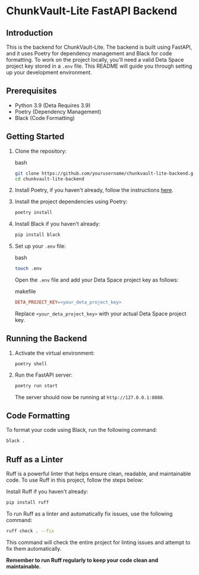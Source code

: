 # ChunkVault-Lite FastAPI Backend

## Introduction

This is the backend for ChunkVault-Lite. The backend is built using FastAPI, and it uses Poetry for dependency management and Black for code formatting. To work on the project locally, you'll need a valid Deta Space project key stored in a `.env` file. This README will guide you through setting up your development environment.

## Prerequisites

-   Python 3.9 (Deta Requires 3.9)
-   Poetry (Dependency Management)
-   Black (Code Formatting)

## Getting Started

1.  Clone the repository:
    
    bash
    
    ```bash
    git clone https://github.com/yourusername/chunkvault-lite-backend.git
    cd chunkvault-lite-backend
    ```
    
2.  Install Poetry, if you haven't already, follow the instructions [here](https://python-poetry.org/docs/#installation).
    
3.  Install the project dependencies using Poetry:
    
    ```bash
    poetry install
    ```
    
4.  Install Black if you haven't already:
    
    ```bash
    pip install black
    ```
    
5.  Set up your `.env` file:
    
    bash
    
    ```bash
    touch .env
    ```
    
    Open the `.env` file and add your Deta Space project key as follows:
    
    makefile
    
    ```makefile
    DETA_PROJECT_KEY=<your_deta_project_key>
    ```
    
    Replace `<your_deta_project_key>` with your actual Deta Space project key.
    

## Running the Backend

1.  Activate the virtual environment:
    
    ```
    poetry shell
    ```
    
2.  Run the FastAPI server:
    
    ```bash
    poetry run start
    ```
    
    The server should now be running at `http://127.0.0.1:8080`.

## Code Formatting

To format your code using Black, run the following command:

```bash
black .
```

## Ruff as a Linter

Ruff is a powerful linter that helps ensure clean, readable, and maintainable code. To use Ruff in this project, follow the steps below:

Install Ruff if you haven't already:

```bash
pip install ruff
```

To run Ruff as a linter and automatically fix issues, use the following command:

```bash
ruff check . --fix
```

This command will check the entire project for linting issues and attempt to fix them automatically.

**Remember to run Ruff regularly to keep your code clean and maintainable.**
